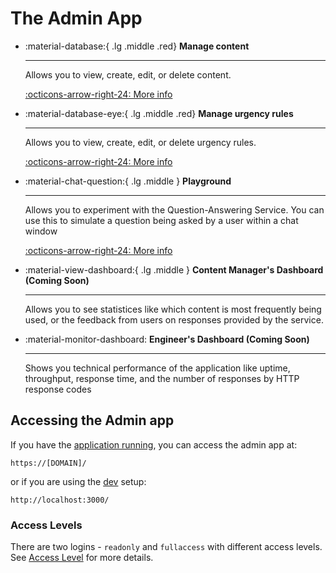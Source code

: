# The Admin App



<div class="grid cards" markdown>

-   :material-database:{ .lg .middle .red} __Manage content__

    ---

    Allows you to view, create, edit, or delete content.

    [:octicons-arrow-right-24: More info](./manage-content.md)

-   :material-database-eye:{ .lg .middle .red} __Manage urgency rules__

    ---

    Allows you to view, create, edit, or delete urgency rules.

    [:octicons-arrow-right-24: More info](./manage-urgency-rules.md)

-   :material-chat-question:{ .lg .middle } __Playground__

    ---

    Allows you to experiment with the Question-Answering Service. You can
    use this to simulate a question being asked by a user within a chat window

    [:octicons-arrow-right-24: More info](./playground.md)

-   :material-view-dashboard:{ .lg .middle } __Content Manager's Dashboard (Coming Soon)__

    ---

    Allows you to see statistices like which content is most frequently being
    used, or the feedback from users on responses provided by the service.

-   :material-monitor-dashboard: __Engineer's Dashboard (Coming Soon)__

    ---

    Shows you technical performance of the application like uptime, throughput,
    response time, and the number of responses by HTTP response codes


</div>

## Accessing the Admin app

If you have the [application running](../../deployment/quick-setup.md), you can access the admin app at:

    https://[DOMAIN]/

or if you are using the [dev](../../develop/setup.md) setup:

    http://localhost:3000/

### Access Levels

There are two logins - `readonly` and `fullaccess` with different access levels.
See [Access Level](./access-level.md) for more details.
